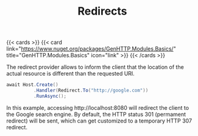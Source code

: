 ﻿---
title: Redirects
description: 'Redirects requesting clients to another internal or external resource.'
cascade:
  type: docs
---

{{< cards >}}
{{< card link="https://www.nuget.org/packages/GenHTTP.Modules.Basics/" title="GenHTTP.Modules.Basics" icon="link" >}}
{{< /cards >}}

The redirect provider allows to inform the client that the location of the actual resource
is different than the requested URI.

```csharp
await Host.Create()
          .Handler(Redirect.To("http://google.com"))
          .RunAsync();
```

In this example, accessing http://localhost:8080 will redirect the client to the
Google search engine. By default, the HTTP status 301 (permament redirect) will be sent, which
can get customized to a temporary HTTP 307 redirect.
